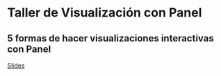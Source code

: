 # Taller de Visualización con Panel

## 5 formas de hacer visualizaciones interactivas con Panel

[Slides](https://docs.google.com/presentation/d/e/2PACX-1vS86wROEaFHdMsHx6c3JXZjuj6sGSpb1E1HCwud1wHJ1vXzpcLxO4Duz3fZ8aX83dD0R2sGzUlVztAx/pub?start=false&loop=false&delayms=3000)
